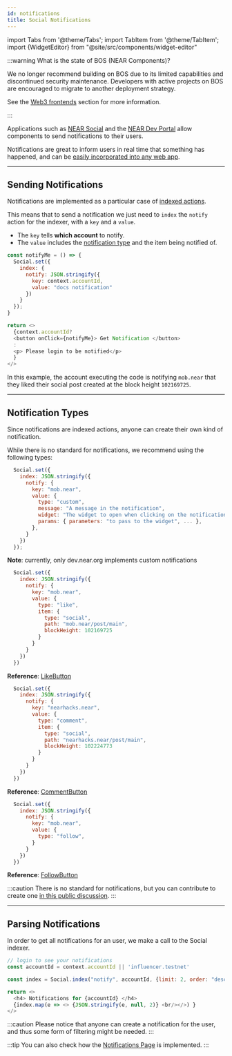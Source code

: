```yaml
---
id: notifications
title: Social Notifications
---
```

import Tabs from '@theme/Tabs';
import TabItem from '@theme/TabItem';
import {WidgetEditor} from "@site/src/components/widget-editor"

:::warning What is the state of BOS (NEAR Components)?

We no longer recommend building on BOS due to its limited capabilities and discontinued security maintenance. Developers with active projects on BOS are encouraged to migrate to another deployment strategy.

See the [Web3 frontends](/build/web3-apps/frontend#bos-socialvm) section for more information.

:::

Applications such as [NEAR Social](https://near.social) and the [NEAR Dev Portal](https://dev.near.org/) allow components to send notifications to their users.

Notifications are great to inform users in real time that something has happened, and can be [easily incorporated into any web app](../../../3.tutorials/near-components/push-notifications.md).

---

## Sending Notifications 

Notifications are implemented as a particular case of [indexed actions](./social.md#socialindex).

This means that to send a notification we just need to `index` the `notify` action for the indexer, with a `key` and a `value`.

- The `key` tells **which account** to notify.
- The `value` includes the [notification type](#notification-types) and the item being notified of.

<WidgetEditor>

```js
const notifyMe = () => {
  Social.set({
    index: {
      notify: JSON.stringify({
        key: context.accountId,
        value: "docs notification"
      })
    }
  });
}

return <>
  {context.accountId?
  <button onClick={notifyMe}> Get Notification </button>
  :
  <p> Please login to be notified</p>
  }
</>
```

</WidgetEditor>


In this example, the account executing the code is notifying `mob.near` that they liked their social post created at the block height `102169725`.

---

## Notification Types

Since notifications are indexed actions, anyone can create their own kind of notification.

While there is no standard for notifications, we recommend using the following types:

<Tabs>
  <TabItem value="Custom" default>

```js
  Social.set({
    index: JSON.stringify({
      notify: {
        key: "mob.near",
        value: {
          type: "custom",
          message: "A message in the notification",
          widget: "The widget to open when clicking on the notification",
          params: { parameters: "to pass to the widget", ... },
        },
      }
    })
  });
```

**Note**: currently, only dev.near.org implements custom notifications

</TabItem>

<TabItem value="Like">

```js
  Social.set({
    index: JSON.stringify({
      notify: {
        key: "mob.near",
        value: {
          type: "like",
          item: {
            type: "social",
            path: "mob.near/post/main",
            blockHeight: 102169725
          }
        }
      }
    })
  })
```

**Reference**: [LikeButton](https://near.org/near/widget/ComponentDetailsPage?src=near/widget/LikeButton&tab=source)

</TabItem>

<TabItem value="Comment">

```js
  Social.set({
    index: JSON.stringify({
      notify: {
        key: "nearhacks.near",
        value: {
          type: "comment",
          item: {
            type: "social",
            path: "nearhacks.near/post/main",
            blockHeight: 102224773
          }
        }
      }
    })
  })
```

**Reference**: [CommentButton](https://near.org/near/widget/ComponentDetailsPage?src=near/widget/Comments.Compose&tab=source)

</TabItem>

<TabItem value="Follow">

```js
  Social.set({
    index: JSON.stringify({
      notify: {
        key: "mob.near",
        value: {
          type: "follow",
        }
      }
    })
  })
```

**Reference**: [FollowButton](https://near.org/near/widget/ComponentDetailsPage?src=near/widget/FollowButton&tab=source)

</TabItem>

</Tabs>

:::caution
There is no standard for notifications, but you can contribute to create one [in this public discussion](https://github.com/NearSocial/standards/pull/19/files).
:::

---

## Parsing Notifications

In order to get all notifications for an user, we make a call to the Social indexer.

<WidgetEditor id='1' height="190px">

```js
// login to see your notifications
const accountId = context.accountId || 'influencer.testnet'

const index = Social.index("notify", accountId, {limit: 2, order: "desc", subscribe: true});

return <>
  <h4> Notifications for {accountId} </h4>
  {index.map(e => <> {JSON.stringify(e, null, 2)} <br/></>) }
</>
```

</WidgetEditor>

:::caution
Please notice that anyone can create a notification for the user, and thus some form of filtering might be needed.
:::

:::tip
You can also check how the [Notifications Page](https://near.org/near/widget/ComponentDetailsPage?src=near/widget/NotificationsPage&tab=source) is implemented.
:::
